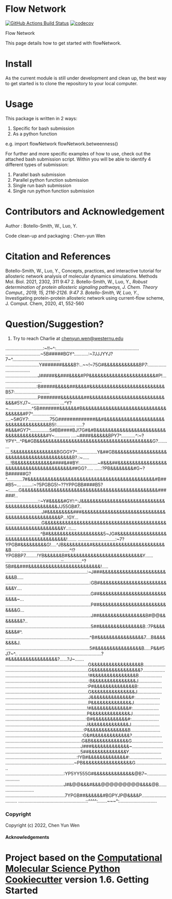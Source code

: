 Flow Network
==============================
[//]: # (Badges)
[![GitHub Actions Build Status](https://github.com/REPLACE_WITH_OWNER_ACCOUNT/flowNetwork/workflows/CI/badge.svg)](https://github.com/REPLACE_WITH_OWNER_ACCOUNT/flowNetwork/actions?query=workflow%3ACI)
[![codecov](https://codecov.io/gh/REPLACE_WITH_OWNER_ACCOUNT/flowNetwork/branch/master/graph/badge.svg)](https://codecov.io/gh/REPLACE_WITH_OWNER_ACCOUNT/flowNetwork/branch/master)


Flow Network

This page details how to get started with flowNetwork.

Install
=======
As the current module is still under development and clean up, the best way to get started is to clone the repository to your local computer. 


Usage 
=====
This package is written in 2 ways:
   1. Specific for bash submission
   2. As a python function

e.g.
import flowNetwork
flowNetwork.betweenness()

For further and more specific examples of how to use, check out the attached bash submission script. Within you will be able to identify 4 different types of submission:
   1. Parallel bash submission
   2. Parallel python function submission
   3. Single run bash submission
   4. Single run python function submission

Contributors and Acknowledgement
================================
Author : Botello-Smith, W., Luo, Y.

Code clean-up and packaging : Chen-yun Wen

Citation and References
=======================
Botello-Smith, W., Luo, Y., Concepts, practices, and interactive tutorial for allosteric network analysis of molecular dynamics simulations. Methods Mol. Biol. 2021, 2302, 311
9:47
2. Botello-Smith, W., Luo, Y.*, Robust determination of protein allosteric signaling pathways, J. Chem. Theory Comput., 2019, 15, 2116-2126.
9:47
3. Botello-Smith, W, Luo, Y.*, Investigating protein-protein allosteric network using current-flow scheme, J. Comput. Chem, 2020, 41, 552-560

Question/Suggestion?
====================
   1. Try to reach Charlie at chenyun.wen@westernu.edu


.............................:~!!~^:................................................................
...........................~5B#####BGY^...........:~7JJJYYJ?7~^.....................................
..........................Y#######&&&&B?:..~~!~75G#&&&&&&&&&&&&BP7:.................................
.........................J#####&&###&&&&#PP&&&&&&&&&&&&&&&&&&&&&&&#P!...............................
........................:B#####&&&&&##&&&&#&&&&&&&&&&&&&&&&&&&&&&&&&&B57:...........................
.........................P#######&&&&&&&&##&&&&&&&&&&&&&&&&&&&&&&&&&&&&&#5YJ7~......................
...^Y?~..................^5B#######&&&&&&#B&&&&&&&&&&&&&&&&&&&&&&&&&&&&&&&&&&&#P7^..................
....~5#GY7:................75G#############&&#&&&&&&&&&&&&&&&&&&&&&&&&&&&&&&&&&&&&B5!:..............
.....?#&&&#GY7^...............5#BB####BJ!7G#&#B&&&&&&&&&&&&&&&&&&&&&&&&&&&&&&&&&&&&&&#Y~............
....~####&&&&&&BPY7^...........^:~?YPY^...^P&#GB&&&&&&&&&&&&&&&&&&&&&&&&&&&&&&&&&&&&&&&&G?..........
....5&&&&&&&&&&&&&&&BGGGY7^................Y&##GB&&&&&&&&&&&&&&&&&&&&&&&&&&&&&&&&&&&&&&&&&B?.:~.....
....!B&&&&&&&&&&&&&####&##BY:..............~#&&&##&&&&&&&&&&&&&&&&&&&&&&&&&&&&&&&&&&&&&&&&##GG?.....
.....:?PB&&&&&&&&#G~?B######G?^............7#&&&&&&&&&&&&&&&&&&&&&&&&&&&&&&&&&&&&&&&&&&&&#B###B5~...
........:~?5PGBG5!~??YPPGBB####B5?~:.......G&&&&&&&&&&&&&&&&&&&&&&&&&&&&&&&&&&&&&&&&&&&&&&&######!..
.........................::~Y#&&&&&#GY!:^:J&&&&&&&&&&&&&&&&&&&&&&&&&&&&&&&&&&&&&&&&&&&&&&&JJ55GB#7..
............................J#&&&&&&&&&###&&&&&&&&&&&&&&&&&&&&&&&&&&&&&&&&&&&&&&&&&&&&&&&&P...!GY...
............................G&&&&&&&&&&&&&&&&&&&&&&&&&&&&&&&&&&&&&&&&&&&&&&&&&&&&&&&&&&&&&&Y..::....
...........................^B#&&&&&&&&&&&&&&&&&&&5~JG#&&&&&&&&&&&&&&&&&&&&&&&&&&&&&&&&&&&&&&!.......
.............................:~7?YPGB#&&&&&&&&&G!....^JB&&&&&&&&&#&&&&&&&&&&&&&&&&&&&&&&&&&&B.......
.....................................^!?YPGBBP7.........!YB&&&&&&B#&&&&&&&&&&&&&&&&&&&&&&&&&&Y......
...........................................::..............^?5B#&&###&&&&&&&&&&&&&&&&&&&&&&&&&!.....
...............................................................:~J###&&&&&&&&&&&&&&&&&&&&&&&&&B.....
.................................................................:GB#&&&&&&&&&&&&&&&&&&&&&&&&&&Y....
..................................................................G##&&&&&&&&&&&&&&&&&&&&&&&&&&&~...
..................................................................P##&&&&&&&&&&&&&&&&&&&&&&&&&&&G...
..................................................................J##&&&&&&&&&&&&&&&&B#@@&&&&&&&&?..
..................................................................5##&&&&&&&&&&&&&&&B.:7P&&&&&&&&#^.
.................................................................^B#&&&&&&&&&&&&&&&&7....B&&&&&&&&J.
.................................................................5#&&&&&&&&&&&&&&&&B.....P&&#5J7~^..
................................................................?#&&&&&&&&&&&&&&&&&?......?J~.......
................................................................G&&&&&&&&&&&&&&&&&B.................
................................................................G&&&&&&&&&&&&&&&&&?.................
................................................................!#&&&&&&&&&&&&&&&B..................
................................................................:B&&&&&&&&&&&&&&&J..................
...............................................................:P#&&&&&&&&&&&&&&B:..................
................................................................G&&&&&&&&&&&&&&&J...................
................................................................J&&&&&&&&&&&&&&#:...................
................................................................P&&&&&&&&&&&&&&J....................
...............................................................!#&&&&&&&&&&&&&#:....................
...............................................................P&&&&&&&&&&&&&&J.....................
..............................................................:B#&&&&&&&&&&&&#:.....................
..............................................................J&&&&&&&&&&&&&&J......................
............................................................:P&&&&&&&&&&&&&&B.......................
...........................................................:G&#&&&&&&&&&&&&&?.......................
...........................................................G&B&&&&&&&&&&&&&G........................
..........................................................J###&&&&&&&&&&&&&~........................
..........................................................5##&&&&&&&&&&&&&Y.........................
.......................................................:!YB#&&&&&&&&&&&&&#:.........................
.....................................................~PB&&&&&&&&&&&&&&&&&G..........................
.............................................:YP5YY555G#&&&&&&&&&&&&&&@B7~..........................
.............................................J#&@@&&&#&&&@@@@@@@@@&&&&@B............................
..............................................7YPGB##&&&&&&#BGPYJP@&&&&P............................
....................................................::^^^^:.......~~~^:.............................


### Copyright

Copyright (c) 2022, Chen Yun Wen


#### Acknowledgements
 
Project based on the 
[Computational Molecular Science Python Cookiecutter](https://github.com/molssi/cookiecutter-cms) version 1.6.
Getting Started
===============


